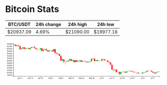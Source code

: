 # Bitcoin Stats

BTC/USDT|24h change|24h high|24h low|
|---|---|---|---|
|$20937.09|4.69%|$21090.00|$19977.18|

<img src="./chart.svg">
